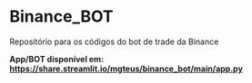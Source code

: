 # Binance_BOT
Repositório para os códigos do bot de trade da Binance



**App/BOT disponível em: https://share.streamlit.io/mgteus/binance_bot/main/app.py**
